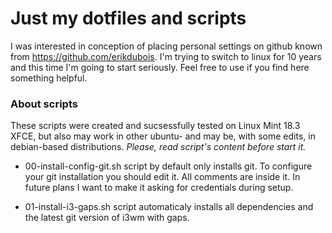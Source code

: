 # Just my dotfiles and scripts

I was interested in conception of placing personal settings on github known from https://github.com/erikdubois. I'm trying to switch to linux for 10 years and this time I'm going to start seriously.
Feel free to use if you find here something helpful.

### About scripts

These scripts were created and sucsessfully tested on Linux Mint 18.3 XFCE, but also may work in other ubuntu- and may be, with some edits, in debian-based distributions. *Please, read script's content before start it.*

- 00-install-config-git.sh script by default only installs git. To configure your git installation you should edit it. All comments are inside it. In future plans I want to make it asking for credentials during setup.

- 01-install-i3-gaps.sh script automaticaly installs all dependencies and the latest git version of i3wm with gaps.
